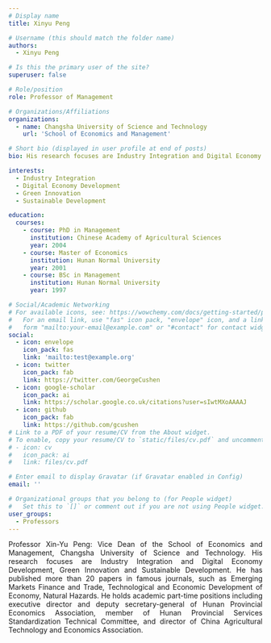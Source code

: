 ```yaml
---
# Display name
title: Xinyu Peng

# Username (this should match the folder name)
authors:
  - Xinyu Peng

# Is this the primary user of the site?
superuser: false

# Role/position
role: Professor of Management

# Organizations/Affiliations
organizations:
  - name: Changsha University of Science and Technology
    url: 'School of Economics and Management'

# Short bio (displayed in user profile at end of posts)
bio: His research focuses are Industry Integration and Digital Economy Development, Green Innovation and Sustainable Development.

interests:
  - Industry Integration
  - Digital Economy Development
  - Green Innovation
  - Sustainable Development

education:
  courses:
    - course: PhD in Management
      institution: Chinese Academy of Agricultural Sciences
      year: 2004
    - course: Master of Economics
      institution: Hunan Normal University
      year: 2001
    - course: BSc in Management
      institution: Hunan Normal University
      year: 1997

# Social/Academic Networking
# For available icons, see: https://wowchemy.com/docs/getting-started/page-builder/#icons
#   For an email link, use "fas" icon pack, "envelope" icon, and a link in the
#   form "mailto:your-email@example.com" or "#contact" for contact widget.
social:
  - icon: envelope
    icon_pack: fas
    link: 'mailto:test@example.org'
  - icon: twitter
    icon_pack: fab
    link: https://twitter.com/GeorgeCushen
  - icon: google-scholar
    icon_pack: ai
    link: https://scholar.google.co.uk/citations?user=sIwtMXoAAAAJ
  - icon: github
    icon_pack: fab
    link: https://github.com/gcushen
# Link to a PDF of your resume/CV from the About widget.
# To enable, copy your resume/CV to `static/files/cv.pdf` and uncomment the lines below.
# - icon: cv
#   icon_pack: ai
#   link: files/cv.pdf

# Enter email to display Gravatar (if Gravatar enabled in Config)
email: ''

# Organizational groups that you belong to (for People widget)
#   Set this to `[]` or comment out if you are not using People widget.
user_groups:
  - Professors
---
```


<div style="text-align: justify">
Professor Xin-Yu Peng: Vice Dean of the School of Economics and Management, Changsha University of Science and Technology. His research focuses are Industry Integration and Digital Economy Development, Green Innovation and Sustainable Development. He has published more than 20 papers in famous journals, such as Emerging Markets Finance and Trade, Technological and Economic Development of Economy, Natural Hazards. He holds academic part-time positions including executive director and deputy secretary-general of Hunan Provincial Economics Association, member of Hunan Provincial Services Standardization Technical Committee, and director of China Agricultural Technology and Economics Association.<br>
</div>
